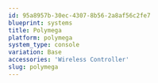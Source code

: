 ```yaml
---
id: 95a8957b-30ec-4307-8b56-2a8af56c2fe7
blueprint: systems
title: Polymega
platform: polymega
system_type: console
variation: Base
accessories: 'Wireless Controller'
slug: polymega
---
```

